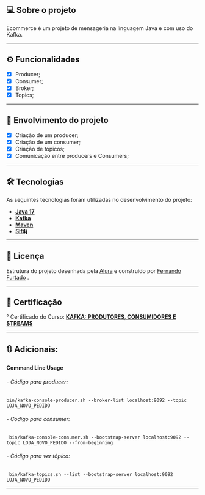 ## 💻 Sobre o projeto

Ecommerce é um projeto de mensageria na linguagem Java e com uso do Kafka.

---

## ⚙️ Funcionalidades

- [x] Producer;
- [x] Consumer;
- [x] Broker;
- [x] Topics;

---

## :1st_place_medal: Envolvimento do projeto
- [x] Criação de um producer;
- [x] Criação de um consumer;
- [x] Criação de tópicos;
- [x] Comunicação entre producers e Consumers;
--- 

## 🛠 Tecnologias

As seguintes tecnologias foram utilizadas no desenvolvimento do projeto:

- **[Java 17](https://www.oracle.com/java)**
- **[Kafka](https://spring.io/projects/spring-boot)**
- **[Maven](https://maven.apache.org)**
- **[Slf4j](https://www.mysql.com)**

---

## 📝 Licença

  Estrutura do projeto desenhada pela [Alura](https://www.alura.com.br) e construído por [Fernando Furtado](https://github.com/Fernando-EngComputacao/) . 

---
## :bookmark: Certificação
° Certificado do Curso: **[KAFKA: PRODUTORES, CONSUMIDORES E STREAMS](https://cursos.alura.com.br/certificate/b088d2b4-9882-4288-afbe-ac854ea47ca6)**

---

## :arrows_clockwise: Adicionais:
#### Command Line Usage
###### - Código para producer:

    bin/kafka-console-producer.sh --broker-list localhost:9092 --topic LOJA_NOVO_PEDIDO

###### - Código para consumer:

     bin/kafka-console-consumer.sh --bootstrap-server localhost:9092 --topic LOJA_NOVO_PEDIDO --from-beginning

###### - Código para ver tópico:

     bin/kafka-topics.sh --list --bootstrap-server localhost:9092 LOJA_NOVO_PEDIDO
___